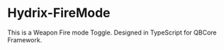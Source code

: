 # Hydrix-FireMode
This is a Weapon Fire mode Toggle.  Designed in TypeScript for QBCore Framework. 
